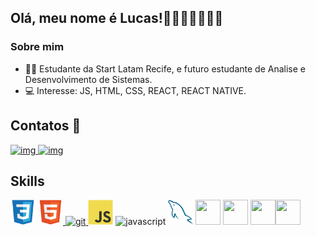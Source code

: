 ## Olá, meu nome é Lucas!👋👋👋👋👋👋👋

### Sobre mim

- 👨‍💻 Estudante da Start Latam Recife, e futuro estudante de Analise e Desenvolvimento de Sistemas.
- :computer: Interesse: JS, HTML, CSS, REACT, REACT NATIVE.
## Contatos 📱

[![img](https://camo.githubusercontent.com/30f2ec732716a5887b40a62aa5c463269bcd1078b9ca20cd16f5e71a5ede48b4/68747470733a2f2f696d672e736869656c64732e696f2f62616467652f676d61696c2d4431343833363f267374796c653d666f722d7468652d6261646765266c6f676f3d676d61696c266c6f676f436f6c6f723d7768697465266c696e6b3d6d61696c746f3a6d6174657573617261756a6f39393640676d61696c2e636f6d) ](mailto:lucasgabrieldemoura.2021@gmail.com)   [![img](https://camo.githubusercontent.com/8fd41d51235a3804775fb35e34eabf41c112f58d42b269d956b2913a8cc4bec7/68747470733a2f2f696d672e736869656c64732e696f2f62616467652f6c696e6b6564696e2d2532333030373742352e7376673f267374796c653d666f722d7468652d6261646765266c6f676f3d6c696e6b6564696e266c6f676f436f6c6f723d7768697465266c696e6b3d6d61696c746f3a68747470733a2f2f7777772e6c696e6b6564696e2e636f6d2f696e2f6d6174657573617261756a6f626172726f732f)](https://www.linkedin.com/in/lucas-gabriel-baa800212/)


## Skills

<p align="left"><img src="https://raw.githubusercontent.com/devicons/devicon/master/icons/css3/css3-original.svg" alt="css3" width="40" height="40"/> <a href="https://www.w3.org/html/" target="_blank"> <img
      src="https://raw.githubusercontent.com/devicons/devicon/master/icons/html5/html5-original.svg"
      alt="HTML5"
      width="40"
      height="40"
    /> </a> <a href="https://www.java.com" target="_blank"> <a href="https://git-scm.com/" target="_blank"> <img src="https://www.vectorlogo.zone/logos/git-scm/git-scm-icon.svg" alt="git" width="40" height="40"/> </a> <img src="https://raw.githubusercontent.com/devicons/devicon/master/icons/javascript/javascript-original.svg" alt="javascript" width="40" height="40"/> <img src="https://upload.wikimedia.org/wikipedia/commons/4/47/React.svg" alt="javascript" width="40" height="40"/>  <img height="40" width="40" src="https://raw.githubusercontent.com/devicons/devicon/master/icons/mysql/mysql-original.svg"> <img width="40" height="40" src="https://cdn.jsdelivr.net/gh/devicons/devicon/icons/docker/docker-plain-wordmark.svg" /> <img width="40" height="40" src="https://cdn.jsdelivr.net/gh/devicons/devicon/icons/npm/npm-original-wordmark.svg" /> <img width="40" height="40" src="https://cdn.jsdelivr.net/gh/devicons/devicon/icons/figma/figma-original.svg" /><img width="40" height="40"  src="https://cdn.jsdelivr.net/gh/devicons/devicon/icons/microsoftsqlserver/microsoftsqlserver-plain.svg" />

